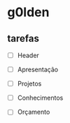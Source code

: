 # g0lden


## tarefas

 - [ ] Header
 - [ ] Apresentação
 - [ ] Projetos
 - [ ] Conhecimentos
 - [ ] Orçamento
 
